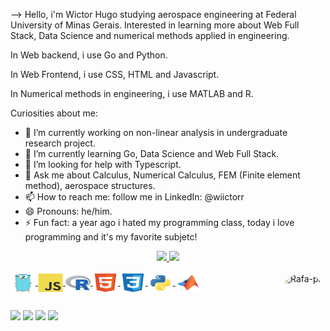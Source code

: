 --> Hello, i'm Wictor Hugo studying aerospace engineering at Federal University of Minas Gerais. Interested in learning more about Web Full Stack, Data Science and numerical methods applied in engineering.

In Web backend, i use Go and Python.

In Web Frontend, i use CSS, HTML and Javascript.

In Numerical methods in engineering, i use MATLAB and R.

Curiosities about me:

- 🔭 I’m currently working on non-linear analysis in undergraduate research project.
- 🌱 I’m currently learning Go, Data Science and Web Full Stack.
- 🤔 I’m looking for help with Typescript.
- 💬 Ask me about Calculus, Numerical Calculus, FEM (Finite element method), aerospace structures.
- 📫 How to reach me: follow me in LinkedIn: @wiictorr
- 😄 Pronouns: he/him.
- ⚡ Fun fact: a year ago i hated my programming class, today i love programming and it's my favorite subjetc!

<div align="center">
  <a href="https://github.com/wiictorr">
  <img height="180em" src="https://github-readme-stats.vercel.app/api?username=wiictorr&show_icons=true&theme=synthwave&include_all_commits=true&count_private=true"/>
  <img height="180em" src="https://github-readme-stats.vercel.app/api/top-langs/?username=wiictorr&layout=compact&langs_count=7&theme=synthwave"/>
</div>
<div style="display: inline_block"><br>
  <img align="center" alt="Rafa-Js" height="30" width="40" src="https://github.com/devicons/devicon/blob/master/icons/go/go-original.svg">
  <img align="center" alt="Rafa-Ts" height="30" width="40" src="https://github.com/devicons/devicon/blob/master/icons/javascript/javascript-original.svg">
  <img align="center" alt="Rafa-React" height="30" width="40" src="https://github.com/devicons/devicon/blob/master/icons/r/r-original.svg">
  <img align="center" alt="Rafa-HTML" height="30" width="40" src="https://raw.githubusercontent.com/devicons/devicon/master/icons/html5/html5-original.svg">
  <img align="center" alt="Rafa-CSS" height="30" width="40" src="https://raw.githubusercontent.com/devicons/devicon/master/icons/css3/css3-original.svg">
  <img align="center" alt="Rafa-Python" height="30" width="40" src="https://raw.githubusercontent.com/devicons/devicon/master/icons/python/python-original.svg">
  <img align="center" alt="Rafa-Csharp" height="30" width="40" src="https://github.com/devicons/devicon/blob/master/icons/matlab/matlab-original.svg">
  <img align="right" alt="Rafa-pic" height="150" style="border-radius:50px;" 
</div>
  
  ##
 
<div> 
  <a href="https://instagram.com/wiictorr" target="_blank"><img src="https://img.shields.io/badge/-Instagram-%23E4405F?style=for-the-badge&logo=instagram&logoColor=white" target="_blank"></a>
  <a href = "mailto:whnb3014@gmail.com"><img src="https://img.shields.io/badge/-Gmail-%23333?style=for-the-badge&logo=gmail&logoColor=white" target="_blank"></a>
  <a href = "mailto:wiictorr@protonmail.com"><img src="https://img.shields.io/badge/ProtonMail-8B89CC?style=for-the-badge&logo=protonmail&logoColor=white"></a>
  <a href="https://www.linkedin.com/in/wiictorr" target="_blank"><img src="https://img.shields.io/badge/-LinkedIn-%230077B5?style=for-the-badge&logo=linkedin&logoColor=white" target="_blank"></a> 
 

 
</div>
